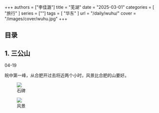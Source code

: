 +++
authors = ["李佳潞"]
title = "芜湖"
date = "2025-03-01"
categories = [
    "旅行"
]
series = [""]
tags = [
    "华东"
]
url = "/daily/wuhu/"
cover = "/images/cover/wuhu.jpg"
+++
<!DOCTYPE html>
<html lang="zh-CN">
<head>
    <meta charset="UTF-8">
    <meta name="viewport" content="width=device-width, initial-scale=1.0">
    <link rel="stylesheet" href="/assets/css/styles.css">
    <script src="/assets/js/toc.js"></script>    
</head>
<body>
    <article>
        <nav>
            <h2>目录</h2>
            <ul id="toc">
                <!-- 目录项会在这里动态生成 -->
            </ul>
        </nav>
        <section>
            <h2>1. 三公山</h2>
            <p>04-19 <i class="fas fa-sun"></i></p>
            <p>         皖中第一峰，从合肥开过去将近两个小时，风景比合肥的山要好。</p>
            <div class="container">
                <div class="image">
                    <figure>
                        <a data-fancybox="gallery" href="https://cdn.heirenlop.com/daily-record/wuhu1.jpg">
    <img src="https://cdn.heirenlop.com/daily-record/wuhu1.jpg" loading="lazy">
</a>
                        <figcaption>石碑</figcaption>
                    </figure>
                </div>
            </div>
            <div class="container">
                <div class="image">
                    <figure>
                        <a data-fancybox="gallery" href="https://cdn.heirenlop.com/daily-record/wuhu2.jpg">
    <img src="https://cdn.heirenlop.com/daily-record/wuhu2.jpg" loading="lazy">
</a>
                        <figcaption>风景</figcaption>
                    </figure>
                </div>
            </div>
        </section>
    </article>
</body>
</html>